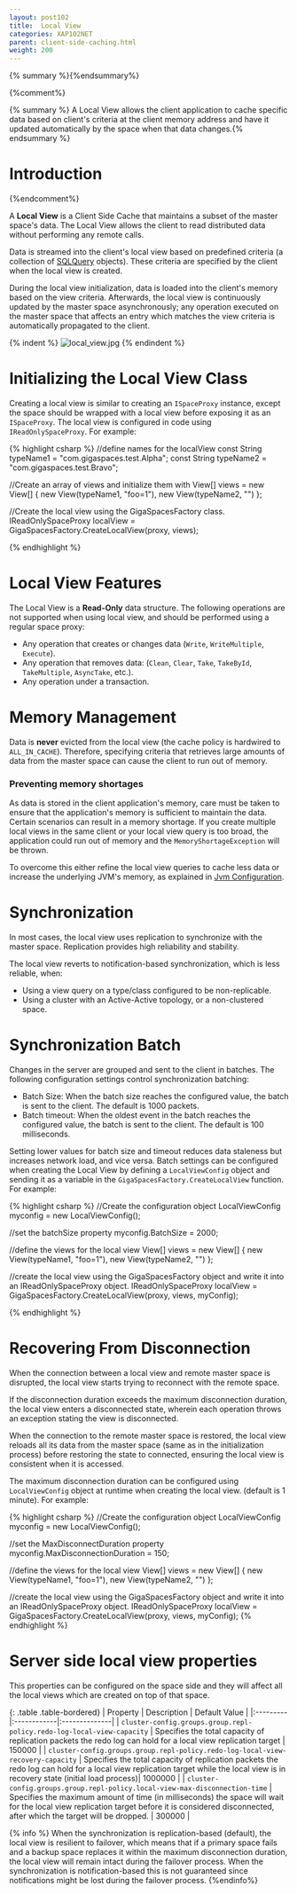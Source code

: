```yaml
---
layout: post102
title:  Local View
categories: XAP102NET
parent: client-side-caching.html
weight: 200
---
```


{% summary %}{%endsummary%}

{%comment%}

{% summary %} A Local View allows the client application to cache specific data based on client's criteria at the client memory address and have it updated automatically by the space when that data changes.{% endsummary %}

# Introduction
{%endcomment%}

A **Local View** is a Client Side Cache that maintains a subset of the master space's data. The Local View allows the client to read distributed data without performing any remote calls.


Data is streamed into the client's local view based on predefined criteria (a collection of [SQLQuery](./query-sql.html) objects). These criteria are specified by the client when the local view is created.

During the local view initialization, data is loaded into the client's memory based on the view criteria. Afterwards, the local view is continuously updated by the master space asynchronously; any operation executed on the master space that affects an entry which matches the view criteria is automatically propagated to the client.

{% indent %}
![local_view.jpg](/attachment_files/local_view.jpg)
{% endindent %}



# Initializing the Local View Class

Creating a local view is similar to creating an `ISpaceProxy` instance, except the space should be wrapped with a local view before exposing it as an `ISpaceProxy`. The local view is configured in code using `IReadOnlySpaceProxy`. For example:

{% highlight csharp %}
//define names for the localView
const String typeName1 = "com.gigaspaces.test.Alpha";
const String typeName2 = "com.gigaspaces.test.Bravo";

//Create an array of views and initialize them with
View[] views = new View[] { new View(typeName1, "foo=1"), new View(typeName2, "") };

//Create the local view using the GigaSpacesFactory class.
IReadOnlySpaceProxy localView = GigaSpacesFactory.CreateLocalView(proxy, views);

{% endhighlight %}

# Local View Features

The Local View is a **Read-Only** data structure. The following operations are not supported when using local view, and should be performed using a regular space proxy:

- Any operation that creates or changes data (`Write`, `WriteMultiple`, `Execute`).
- Any operation that removes data: (`Clean`, `Clear`, `Take`, `TakeById`, `TakeMultiple`, `AsyncTake`, etc.).
- Any operation under a transaction.

# Memory Management

Data is **never** evicted from the local view (the cache policy is hardwired to `ALL_IN_CACHE`). Therefore, specifying criteria that retrieves large amounts of data from the master space can cause the client to run out of memory.

### Preventing memory shortages

As data is stored in the client application's memory, care must be taken to ensure that the application's memory is sufficient to maintain the data. Certain scenarios can result in a memory shortage. If you create multiple local views in the same client or your local view query is too broad, the application could run out of memory and the `MemoryShortageException` will be thrown.

To overcome this either refine the local view queries to cache less data or increase the underlying JVM's memory, as explained in [Jvm Configuration](./jvm-configuration.html).

# Synchronization

In most cases, the local view uses replication to synchronize with the master space. Replication provides high reliability and stability.

The local view reverts to notification-based synchronization, which is less reliable, when:

- Using a view query on a type/class configured to be non-replicable.
- Using a cluster with an Active-Active topology, or a non-clustered space.

# Synchronization Batch

Changes in the server are grouped and sent to the client in batches. The following configuration settings control synchronization batching:

- Batch Size: When the batch size reaches the configured value, the batch is sent to the client. The default is 1000 packets.
- Batch timeout: When the oldest event in the batch reaches the configured value, the batch is sent to the client. The default is 100 milliseconds.

Setting lower values for batch size and timeout reduces data staleness but increases network load, and vice versa.
Batch settings can be configured when creating the Local View by defining a `LocalViewConfig` object and sending it as a variable in the `GigaSpacesFactory.CreateLocalView` function. For example:

{% highlight csharp %}
//Create the configuration object
LocalViewConfig myconfig = new LocalViewConfig();

//set the batchSize property
myconfig.BatchSize = 2000;

//define the views for the local view
View[] views = new View[] { new View(typeName1, "foo=1"), new View(typeName2, "") };

//create the local view using the GigaSpacesFactory object and write it into an IReadOnlySpaceProxy object.
IReadOnlySpaceProxy localView = GigaSpacesFactory.CreateLocalView(proxy, views, myConfig);

{% endhighlight %}

# Recovering From Disconnection

When the connection between a local view and remote master space is disrupted, the local view starts trying to reconnect with the remote space.

If the disconnection duration exceeds the maximum disconnection duration, the local view enters a disconnected state, wherein each operation throws an exception stating the view is disconnected.

When the connection to the remote master space is restored, the local view reloads all its data from the master space (same as in the initialization process) before restoring the state to connected, ensuring the local view is consistent when it is accessed.

The maximum disconnection duration can be configured using `LocalViewConfig` object at runtime when creating the local view. (default is 1 minute). For example:

{% highlight csharp %}
//Create the configuration object
LocalViewConfig myconfig = new LocalViewConfig();

//set the MaxDisconnectDuration property
myconfig.MaxDisconnectionDuration = 150;

//define the views for the local view
View[] views = new View[] { new View(typeName1, "foo=1"), new View(typeName2, "") };

//create the local view using the GigaSpacesFactory object and write it into an IReadOnlySpaceProxy object.
IReadOnlySpaceProxy localView = GigaSpacesFactory.CreateLocalView(proxy, views, myConfig);
{% endhighlight %}

# Server side local view properties

This properties can be configured on the space side and they will affect all the local views which are created on top of that space.

{: .table .table-bordered}
| Property | Description | Default Value |
|:---------|:------------|:--------------|
| `cluster-config.groups.group.repl-policy.redo-log-local-view-capacity` | Specifies the total capacity of replication packets the redo log can hold for a local view replication target | 150000 |
| `cluster-config.groups.group.repl-policy.redo-log-local-view-recovery-capacity` | Specifies the total capacity of replication packets the redo log can hold for a local view replication target while the local view is in recovery state (initial load process)| 1000000 |
| `cluster-config.groups.group.repl-policy.local-view-max-disconnection-time` | Specifies the maximum amount of time (in milliseconds) the space will wait for the local view replication target before it is considered disconnected, after which the target will be dropped. | 300000 |

{% info %}
When the synchronization is replication-based (default), the local view is resilient to failover, which means that if a primary space fails and a backup space replaces it within the maximum disconnection duration, the local view will remain intact during the failover process. When the synchronization is notification-based this is not guaranteed since notifications might be lost during the failover process.
{%endinfo%}